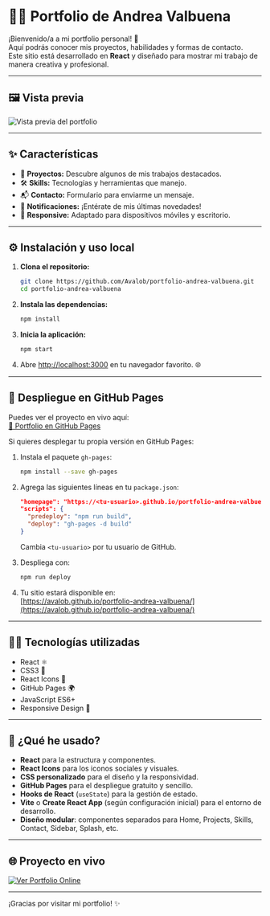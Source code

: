 # 👩‍💻 Portfolio de Andrea Valbuena

¡Bienvenido/a a mi portfolio personal! 🚀  
Aquí podrás conocer mis proyectos, habilidades y formas de contacto.  
Este sitio está desarrollado en **React** y diseñado para mostrar mi trabajo de manera creativa y profesional.

---

## 🖼️ Vista previa

![Vista previa del portfolio](./preview.png) <!-- Puedes agregar una imagen de tu portfolio aquí -->

---

## ✨ Características

- 📁 **Proyectos:** Descubre algunos de mis trabajos destacados.
- 🛠️ **Skills:** Tecnologías y herramientas que manejo.
- 📬 **Contacto:** Formulario para enviarme un mensaje.
- 🔔 **Notificaciones:** ¡Entérate de mis últimas novedades!
- 📱 **Responsive:** Adaptado para dispositivos móviles y escritorio.

---

## ⚙️ Instalación y uso local

1. **Clona el repositorio:**

   ```bash
   git clone https://github.com/Avalob/portfolio-andrea-valbuena.git
   cd portfolio-andrea-valbuena
   ```

2. **Instala las dependencias:**

   ```bash
   npm install
   ```

3. **Inicia la aplicación:**

   ```bash
   npm start
   ```

4. Abre [http://localhost:3000](http://localhost:3000) en tu navegador favorito. 🌐

---

## 🚀 Despliegue en GitHub Pages

Puedes ver el proyecto en vivo aquí:  
[🔗 Portfolio en GitHub Pages](https://avalob.github.io/portfolio-andrea-valbuena/)

Si quieres desplegar tu propia versión en GitHub Pages:

1. Instala el paquete `gh-pages`:

   ```bash
   npm install --save gh-pages
   ```

2. Agrega las siguientes líneas en tu `package.json`:

   ```json
   "homepage": "https://<tu-usuario>.github.io/portfolio-andrea-valbuena",
   "scripts": {
     "predeploy": "npm run build",
     "deploy": "gh-pages -d build"
   }
   ```

   Cambia `<tu-usuario>` por tu usuario de GitHub.

3. Despliega con:

   ```bash
   npm run deploy
   ```

4. Tu sitio estará disponible en:  
   [https://avalob.github.io/portfolio-andrea-valbuena/](https://avalob.github.io/portfolio-andrea-valbuena/)

---

## 🧑‍💻 Tecnologías utilizadas

- React ⚛️
- CSS3 🎨
- React Icons 💎
- GitHub Pages 🌍
- JavaScript ES6+
- Responsive Design 📱

---

## 🧰 ¿Qué he usado?

- **React** para la estructura y componentes.
- **React Icons** para los iconos sociales y visuales.
- **CSS personalizado** para el diseño y la responsividad.
- **GitHub Pages** para el despliegue gratuito y sencillo.
- **Hooks de React** (`useState`) para la gestión de estado.
- **Vite** o **Create React App** (según configuración inicial) para el entorno de desarrollo.
- **Diseño modular**: componentes separados para Home, Projects, Skills, Contact, Sidebar, Splash, etc.

---

## 🌐 Proyecto en vivo

[![Ver Portfolio Online](https://img.shields.io/badge/Ver%20Portfolio%20Online-avalob.github.io-green?style=for-the-badge&logo=github)](https://avalob.github.io/portfolio-andrea-valbuena/)

---

¡Gracias por visitar mi portfolio! ✨
